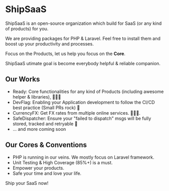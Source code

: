 # ShipSaaS

ShipSaaS is an open-source organization which build for SaaS (or any kind of products) for you.

We are providing packages for PHP & Laravel. Feel free to install them and boost up your productivity and processes.

Focus on the Products, let us help you focus on the **Core**.

ShipSaaS utimate goal is become everybody helpful & reliable companion.

## Our Works

- Ready: Core functionalities for any kind of Products (including awesome helper & libraries), 🔋🔋🔋
- DevFlag: Enabling your Application development to follow the CI/CD best practice (Small PRs rock) 🚀
- CurrencyFX: Get FX rates from multiple online services. 🔋🔋🔋.
- SafeDispatcher: Ensure your "failed to dispatch" msgs will be fully stored, tracked and retryable 📰
- ... and more coming soon

## Our Cores & Conventions

- PHP is running in our veins. We mostly focus on Laravel framework.
- Unit Testing & High Coverage (85%+) is a must.
- Empower your products.
- Safe your time and love your life.

Ship your SaaS now!
